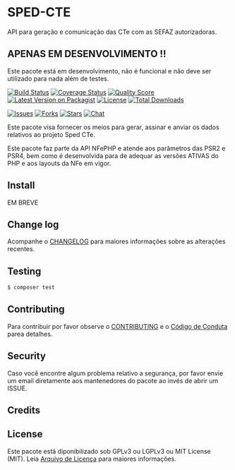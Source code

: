 # SPED-CTE

API para geração e comunicação das CTe com as SEFAZ autorizadoras.

## APENAS EM DESENVOLVIMENTO !!

Este pacote está em desenvolvimento, não é funcional e não deve ser utilizado para nada além de testes. 

[![Build Status][ico-travis]][link-travis]
[![Coverage Status][ico-scrutinizer]][link-scrutinizer]
[![Quality Score][ico-code-quality]][link-code-quality]
[![Latest Version on Packagist][ico-version]][link-packagist]
[![License][ico-license]][link-packagist]
[![Total Downloads][ico-downloads]][link-downloads]

[![Issues][ico-issues]][link-issues]
[![Forks][ico-forks]][link-forks]
[![Stars][ico-stars]][link-stars]
[![Chat][ico-gitter]][link-gitter]

Este pacote visa fornecer os meios para gerar, assinar e anviar os dados relativos ao projeto Sped CTe.

Este pacote faz parte da API NFePHP e atende aos parâmetros das PSR2 e PSR4, bem como é desenvolvida para de adequar as versões ATIVAS do PHP e aos layouts da NFe em vigor.

## Install

EM BREVE

## Change log

Acompanhe o [CHANGELOG](CHANGELOG.md) para maiores informações sobre as alterações recentes.

## Testing

``` bash
$ composer test
```

## Contributing

Para contribuir por favor observe o [CONTRIBUTING](CONTRIBUTING.md) e o  [Código de Conduta](CONDUCT.md) parea detalhes.

## Security

Caso você encontre algum problema relativo a segurança, por favor envie um email diretamente aos mantenedores do pacote ao invés de abrir um ISSUE.

## Credits

## License

Este pacote está diponibilizado sob GPLv3 ou LGPLv3 ou MIT License (MIT). Leia  [Arquivo de Licença](LICENSE.md) para maiores informações.


[ico-stars]: https://img.shields.io/github/stars/nfephp-org/sped-cte.svg?style=flat-square
[ico-forks]: https://img.shields.io/github/forks/nfephp-org/sped-cte.svg?style=flat-square
[ico-issues]: https://img.shields.io/github/issues/nfephp-org/sped-cte.svg?style=flat-square
[ico-travis]: https://img.shields.io/travis/nfephp-org/sped-cte/master.svg?style=flat-square
[ico-scrutinizer]: https://img.shields.io/scrutinizer/coverage/g/nfephp-org/sped-cte.svg?style=flat-square
[ico-code-quality]: https://img.shields.io/scrutinizer/g/nfephp-org/sped-cte.svg?style=flat-square
[ico-downloads]: https://img.shields.io/packagist/dt/nfephp-org/sped-cte.svg?style=flat-square
[ico-version]: https://img.shields.io/packagist/v/nfephp-org/sped-cte.svg?style=flat-square
[ico-license]: https://poser.pugx.org/nfephp-org/nfephp/license.svg?style=flat-square
[ico-gitter]: https://img.shields.io/badge/GITTER-4%20users%20online-green.svg?style=flat-square

[link-packagist]: https://packagist.org/packages/nfephp-org/sped-cte
[link-travis]: https://travis-ci.org/nfephp-org/sped-cte
[link-scrutinizer]: https://scrutinizer-ci.com/g/nfephp-org/sped-cte/code-structure
[link-code-quality]: https://scrutinizer-ci.com/g/nfephp-org/sped-cte
[link-downloads]: https://packagist.org/packages/nfephp-org/sped-cte
[link-author]: https://github.com/nfephp-org
[link-issues]: https://github.com/nfephp-org/sped-cte/issues
[link-forks]: https://github.com/nfephp-org/sped-cte/network
[link-stars]: https://github.com/nfephp-org/sped-cte/stargazers
[link-gitter]: https://gitter.im/nfephp-org/sped-cte?utm_source=badge&utm_medium=badge&utm_campaign=pr-badge&utm_content=badge